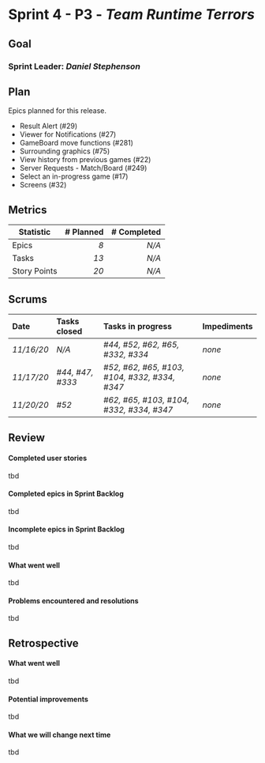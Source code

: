 # Sprint 4 - P3 - *Team Runtime Terrors*

## Goal

### Sprint Leader: *Daniel Stephenson*
## Plan

Epics planned for this release.

* Result Alert (#29)
* Viewer for Notifications (#27)
* GameBoard move functions (#281)
* Surrounding graphics (#75)
* View history from previous games (#22)
* Server Requests - Match/Board (#249)
* Select an in-progress game (#17)
* Screens (#32)


## Metrics

| Statistic | # Planned | # Completed |
| --- | ---: | ---: |
| Epics | *8* | *N/A* |
| Tasks |  *13*   | *N/A* |
| Story Points |  *20*  | *N/A* |


## Scrums

| Date | Tasks closed  | Tasks in progress | Impediments |
| :--- | :--- | :--- | :--- |
| *11/16/20* | *N/A* | *#44, #52, #62,  #65, #332, #334* | *none* |
| *11/17/20* | *#44, #47, #333* | *#52, #62, #65, #103, #104, #332, #334, #347* | *none* |
| *11/20/20* | *#52* | *#62, #65, #103, #104, #332, #334, #347* | *none* |

## Review

#### Completed user stories
tbd

#### Completed epics in Sprint Backlog 
tbd

#### Incomplete epics in Sprint Backlog 
tbd

#### What went well
tbd

#### Problems encountered and resolutions
tbd

## Retrospective

#### What went well
tbd

#### Potential improvements
tbd

#### What we will change next time
tbd

